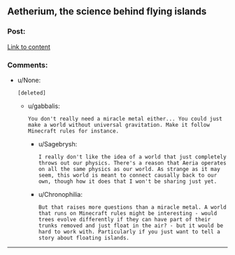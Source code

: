 ## Aetherium, the science behind flying islands

### Post:

[Link to content](http://talesfromaeria.tumblr.com/post/124725708247/aetherium)

### Comments:

- u/None:
  ```
  [deleted]
  ```

  - u/gabbalis:
    ```
    You don't really need a miracle metal either... You could just make a world without universal gravitation. Make it follow Minecraft rules for instance.
    ```

    - u/Sagebrysh:
      ```
      I really don't like the idea of a world that just completely throws out our physics. There's a reason that Aeria operates on all the same physics as our world. As strange as it may seem, this world is meant to connect causally back to our own, though how it does that I won't be sharing just yet.
      ```

    - u/Chronophilia:
      ```
      But that raises more questions than a miracle metal. A world that runs on Minecraft rules might be interesting - would trees evolve differently if they can have part of their trunks removed and just float in the air? - but it would be hard to work with. Particularly if you just want to tell a story about floating islands.
      ```

---

